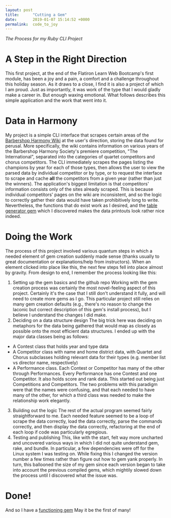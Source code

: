 ```yaml
---
layout: post
title:      "Cutting a Gem"
date:       2019-01-07 15:14:52 +0000
permalink:  code_to_joy
---
```


*The Process for my Ruby CLI Project*

# A Step in the Right Direction

This first project, at the end of the Flatiron Learn Web Bootcamp's first module, has been a joy and a pain, a comfort and a challenge throughout this holiday season. As it draws to a close, I find it is also a project of which I am proud. Just as importantly, it was work of the type that I would gladly make a career in.
But enough waxing emotional. What follows describes this simple application and the work that went into it.

# Data in Harmony

My project is a simple CLI interface that scrapes certain areas of the [Barbershop Harmony Wiki](https://www.barbershopwiki.com/wiki/Barbershop_Wiki_Project) at the user's direction, storing the data found for perusal.
More specifically, the wiki contains information on various years of the Barbershop Harmony Society's premiere competition, "The International", separated into the categories of quartet competitors and chorus competitors. The CLI immediately scrapes the pages listing the champions by year for each of those types, then allows the user to view the parsed data by individual competitor or by type, or to request the interface to scrape and cache **all** the competitors from a given year (rather than just the winners).
The application's biggest limitation is that competitors' information consists only of the sites already scraped. This is because individual competitors' pages on the wiki are inconsistent, and so the logic to correctly gather their data would have taken prohibitively long to write.
Nevertheless, the functions that do exist work as I desired, and the [table generator gem](https://github.com/piotrmurach/tty-table) which I discovered makes the data printouts look rather nice indeed.

# Doing the Work

The process of this project involved various quantum steps in which a needed element of gem creation suddenly made sense (thanks usually to great documentation or explanations/help from instructors). When an element clicked into place like this, the next few steps fell into place almost by gravity.
From design to end, I remember the process looking like this:
1) Setting up the gem basics and the github repo
  Working with the gem creation process was certainly the most novel-feeling aspect of this project. Certainly it's the case that I still don't understand it fully, and will need to create more gems as I go. This particular project still relies on many gem creation defaults (e.g., there's no reason to change the laconic but correct description of this gem's install process), but I believe I understand the changes I did make.
2) Deciding on a data structure design
  The big trick here was deciding on metaphors for the data being gathered that would map as closely as possible onto the most efficient data structures. I ended up with the major data classes being as follows:
  * A Contest class that holds year and type data
  * A Competitor class with name and home district data, with Quartet and Chorus subclasses holding relevant data for their types (e.g. member list vs director name, respectively)
  * A Performance class. Each Contest or Competitor has many of the other through Performances. Every Performance has one Contest and one Competitor. It also holds score and rank data.
  This started out being just Competitions and Competitors. The two problems with this paradigm were that the names were confusing, and that each needed to have many of the other, for which a third class was needed to make the relationship work elegantly.
3) Building out the logic
  The rest of the actual program seemed fairly straightforward to me. Each needed feature seemed to be a loop of scrape the data correctly, load the data correctly, parse the commands correctly, and then display the data correctly, refactoring at the end of each loop if code was particularly egregious.
4) Testing and publishing
  This, like with the start, felt way more uncharted and uncovered various ways in which I did not quite understand gem, rake, and bundle. In particular, a few dependencies were off for the Linux system I was testing on. While fixing this I changed the version number a few times rather than figure out how to gem yank properly. In turn, this ballooned the size of my gem since each version began to take into account the previous compiled gems, which mightily slowed down the process until I discovered what the issue was.

# Done!

And so I have a [functioning gem](https://github.com/artrexdenthur/Ruby-Gem-Project-Barbershop-Contestants) May it be the first of many!
